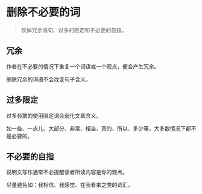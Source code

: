 # 删除不必要的词

> 砍掉冗余语句、过多的限定和不必要的自指。


## 冗余

作者在不必要的情况下重复一个词语或一个观点，便会产生冗余。

删除冗余的词语不会改变句子含义。


## 过多限定

过多频繁的使用限定词会弱化文章含义。

如一些、一点儿、大部分、非常、相当、真的、所以、多少等，大多数情况下都不是必要的。


## 不必要的自指

说明文写作通常不必提醒读者所读内容是你的观点。

尽量避免如：我相信、我感觉、在我看来之类的词汇。